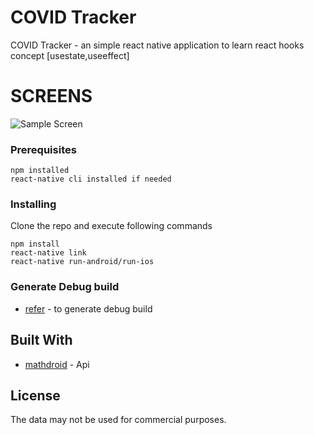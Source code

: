 # COVID Tracker

COVID Tracker - an simple react native application to learn react hooks concept [usestate,useeffect]

# SCREENS

![Sample Screen](https://github.com/aravindhkumar23/covid/blob/master/screenshots/1.png)

### Prerequisites

```
npm installed
react-native cli installed if needed
```

### Installing

Clone the repo and execute following commands

```
npm install
react-native link
react-native run-android/run-ios
```

### Generate Debug build

- [refer](https://dev.to/shubhkirtisharma/building-serverless-or-debug-apk-for-react-native-apps-356m) - to generate debug build

## Built With

- [mathdroid](https://github.com/mathdroid/covid-19-api) - Api

## License

The data may not be used for commercial purposes.
